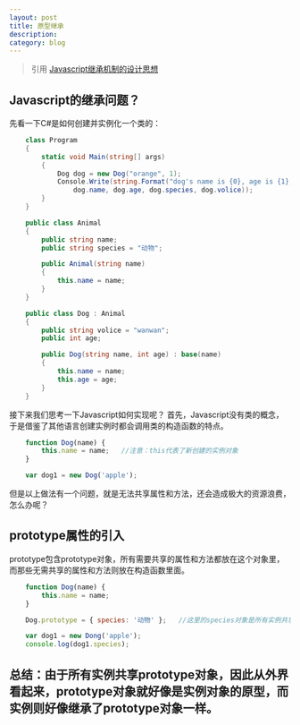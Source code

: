 ```yaml
---
layout: post
title: 原型继承
description: 
category: blog
---
```


> 引用 [Javascript继承机制的设计思想](http://www.ruanyifeng.com/blog/2011/06/designing_ideas_of_inheritance_mechanism_in_javascript.html)

## Javascript的继承问题？
先看一下C#是如何创建并实例化一个类的：
``` c#
    class Program
    {
        static void Main(string[] args)
        {
            Dog dog = new Dog("orange", 1);
            Console.Write(string.Format("dog's name is {0}, age is {1}, species is {2}, volice is {3}", 
                dog.name, dog.age, dog.species, dog.volice));
        }
    }

    public class Animal
    {
        public string name;
        public string species = "动物";

        public Animal(string name)
        {
            this.name = name;
        }
    }

    public class Dog : Animal
    {
        public string volice = "wanwan";
        public int age;

        public Dog(string name, int age) : base(name)
        {
            this.name = name;
            this.age = age;
        }
    }
```

接下来我们思考一下Javascript如何实现呢？
首先，Javascript没有类的概念，于是借鉴了其他语言创建实例时都会调用类的构造函数的特点。
``` javascript
    function Dog(name) {
        this.name = name;   //注意：this代表了新创建的实例对象
    }

    var dog1 = new Dog('apple');
```
但是以上做法有一个问题，就是无法共享属性和方法，还会造成极大的资源浪费，怎么办呢？

## prototype属性的引入
prototype包含prototype对象，所有需要共享的属性和方法都放在这个对象里，而那些无需共享的属性和方法则放在构造函数里面。
``` javascript
    function Dog(name) {
        this.name = name;
    }

    Dog.prototype = { species: '动物' };   //这里的species对象是所有实例共享的，修改该对象，会同时影响所有实例

    var dog1 = new Dong('apple');
    console.log(dog1.species);
```
## 总结：由于所有实例共享prototype对象，因此从外界看起来，prototype对象就好像是实例对象的原型，而实例则好像继承了prototype对象一样。
